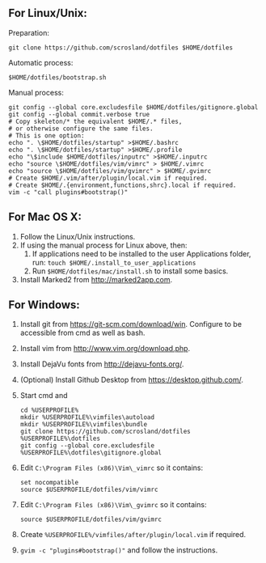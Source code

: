 ## For Linux/Unix:

Preparation:
  ```
  git clone https://github.com/scrosland/dotfiles $HOME/dotfiles
  ```

Automatic process:
  ```
  $HOME/dotfiles/bootstrap.sh
  ```

Manual process:
  ```
  git config --global core.excludesfile $HOME/dotfiles/gitignore.global
  git config --global commit.verbose true
  # Copy skeleton/* the equivalent $HOME/.* files,
  # or otherwise configure the same files.
  # This is one option:
  echo ". \$HOME/dotfiles/startup" >$HOME/.bashrc
  echo ". \$HOME/dotfiles/startup" >$HOME/.profile
  echo "\$include $HOME/dotfiles/inputrc" >$HOME/.inputrc
  echo "source \$HOME/dotfiles/vim/vimrc" > $HOME/.vimrc
  echo "source \$HOME/dotfiles/vim/gvimrc" > $HOME/.gvimrc
  # Create $HOME/.vim/after/plugin/local.vim if required.
  # Create $HOME/.{environment,functions,shrc}.local if required.
  vim -c "call plugins#bootstrap()"
  ```


## For Mac OS X:

  1. Follow the Linux/Unix instructions.
  1. If using the manual process for Linux above, then:
      1. If applications need to be installed to the user Applications folder, run:
      `touch $HOME/.install_to_user_applications`
      1. Run `$HOME/dotfiles/mac/install.sh` to install some basics.
  1. Install Marked2 from http://marked2app.com.


## For Windows:

  1. Install git from https://git-scm.com/download/win. Configure to be accessible from cmd as well as bash.

  1. Install vim from http://www.vim.org/download.php.

  1. Install DejaVu fonts from http://dejavu-fonts.org/.

  1. (Optional) Install Github Desktop from https://desktop.github.com/.

  1. Start cmd and

      ```
      cd %USERPROFILE%
      mkdir %USERPROFILE%\vimfiles\autoload
      mkdir %USERPROFILE%\vimfiles\bundle
      git clone https://github.com/scrosland/dotfiles %USERPROFILE%\dotfiles
      git config --global core.excludesfile %USERPROFILE%\dotfiles\gitignore.global
      ```

  1. Edit `C:\Program Files (x86)\Vim\_vimrc` so it contains:

      ```
      set nocompatible
      source $USERPROFILE/dotfiles/vim/vimrc
      ```

  1. Edit `C:\Program Files (x86)\Vim\_gvimrc` so it contains:

      ```
      source $USERPROFILE/dotfiles/vim/gvimrc
      ```

  1. Create `%USERPROFILE%/vimfiles/after/plugin/local.vim` if required.

  1. `gvim -c "plugins#bootstrap()"` and follow the instructions.

